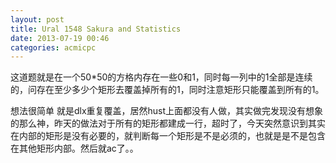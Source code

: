 ```yaml
---
layout: post
title: Ural 1548 Sakura and Statistics
date: 2013-07-19 00:46
categories: acmicpc
---
```


这道题就是在一个50*50的方格内存在一些0和1，同时每一列中的1全部是连续的，问存在至少多少个矩形去覆盖掉所有的1，同时注意矩形只能覆盖到所有的1。   

想法很简单 就是dlx重复覆盖，居然hust上面都没有人做，其实做完发现没有想象的那么神，昨天的做法对于所有的矩形都建成一行，超时了，今天突然意识到其实在内部的矩形是没有必要的，就判断每一个矩形是不是必须的，也就是是不是包含在其他矩形内部。然后就ac了。。